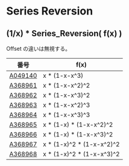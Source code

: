 # Series Reversion

## (1/x) * Series_Reversion( f(x) )

Offset の違いは無視する。

| 番号 | f(x) |
|----- | ----- | 
| [A049140](https://oeis.org/A049140) | x * (1-x-x^3)   |
| [A368961](https://oeis.org/A368961) | x * (1-x-x^2)^2 |
| [A368962](https://oeis.org/A368962) | x * (1-x-x^3)^2 |
| [A368963](https://oeis.org/A368963) | x * (1-x-x^2)^3 |
| [A368964](https://oeis.org/A368964) | x * (1-x-x^3)^3 |
| [A368965](https://oeis.org/A368965) | x * (1-x)   * (1-x-x^2)^2 |
| [A368966](https://oeis.org/A368966) | x * (1-x)   * (1-x-x^3)^2 |
| [A368967](https://oeis.org/A368967) | x * (1-x)^2 * (1-x-x^2)^2 |
| [A368968](https://oeis.org/A368968) | x * (1-x)^2 * (1-x-x^3)^2 |
